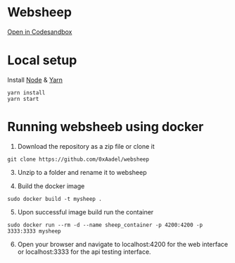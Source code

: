 # Websheep

[Open in Codesandbox](https://codesandbox.io/s/github/wishtack/websheep)

# Local setup

Install [Node](https://nodejs.org/en/download/) & [Yarn](https://classic.yarnpkg.com/en/docs/install/)

```
yarn install
yarn start
```
# Running websheeb using docker

1. Download the repository as a zip file or clone it
```
git clone https://github.com/0xAadel/websheep
```
3. Unzip to a folder and rename it to websheep

4. Build the docker image 

```
sudo docker build -t mysheep .
```

5. Upon successful image build run the container 

```
sudo docker run --rm -d --name sheep_container -p 4200:4200 -p 3333:3333 mysheep 

```

6. Open your browser and navigate to localhost:4200 for the web interface or localhost:3333 for the api testing interface.


   
